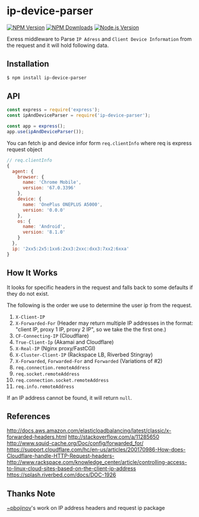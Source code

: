 # ip-device-parser

[![NPM Version][npm-image]][npm-url] [![NPM Downloads][downloads-image]][downloads-url] [![Node.js Version][node-version-image]][node-version-url]

Exress middleware to Parse `IP Adress` and `Client Device Information` from the request and it will hold following data.

## Installation

```sh
$ npm install ip-device-parser
```

## API

```js
const express = require('express');
const ipAndDeviceParser = require('ip-device-parser');

const app = express();
app.use(ipAndDeviceParser());
```

You can fetch ip and device infor form `req.clientInfo` where req is express request object

```js
// req.clientInfo
{
  agent: {
    browser: {
      name: 'Chrome Mobile',
      version: '67.0.3396'
    },
    device: {
      name: 'OnePlus ONEPLUS A5000',
      version: '0.0.0'
    },
    os: {
      name: 'Android',
      version: '8.1.0'
    }
  },
  ip: '2xx5:2x5:1xx6:2xx3:2xxc:dxx3:7xx2:6xxa'
}
```

## How It Works

It looks for specific headers in the request and falls back to some defaults if they do not exist.

The following is the order we use to determine the user ip from the request.

1. `X-Client-IP`  
2. `X-Forwarded-For` (Header may return multiple IP addresses in the format: "client IP, proxy 1 IP, proxy 2 IP", so we take the the first one.)
3. `CF-Connecting-IP` (Cloudflare)
4. `True-Client-Ip` (Akamai and Cloudflare)
5. `X-Real-IP` (Nginx proxy/FastCGI)
6. `X-Cluster-Client-IP` (Rackspace LB, Riverbed Stingray)
7. `X-Forwarded`, `Forwarded-For` and `Forwarded` (Variations of #2)
8. `req.connection.remoteAddress`
9. `req.socket.remoteAddress`
10. `req.connection.socket.remoteAddress`
11. `req.info.remoteAddress`

If an IP address cannot be found, it will return `null`.

## References
http://docs.aws.amazon.com/elasticloadbalancing/latest/classic/x-forwarded-headers.html
http://stackoverflow.com/a/11285650
http://www.squid-cache.org/Doc/config/forwarded_for/
https://support.cloudflare.com/hc/en-us/articles/200170986-How-does-Cloudflare-handle-HTTP-Request-headers-
http://www.rackspace.com/knowledge_center/article/controlling-access-to-linux-cloud-sites-based-on-the-client-ip-address
https://splash.riverbed.com/docs/DOC-1926

## Thanks Note
[~pbojinov](https://twitter.com/pbojinov)'s work on IP address headers and request ip package

[npm-image]: https://img.shields.io/npm/v/ip-device-parser.svg
[npm-url]: https://npmjs.org/package/ip-device-parser
[node-version-image]: https://img.shields.io/node/v/ip-device-parser.svg
[node-version-url]: https://nodejs.org/en/download
[downloads-image]: https://img.shields.io/npm/dm/ip-device-parser.svg
[downloads-url]: https://npmjs.org/package/ip-device-parser